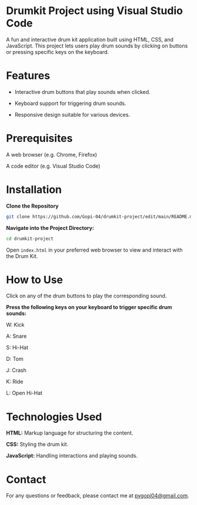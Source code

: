 # Drumkit Project using Visual Studio Code

A fun and interactive drum kit application built using HTML, CSS, and JavaScript. This project lets users play drum sounds by clicking on buttons or pressing specific keys on the keyboard.

# Features
- Interactive drum buttons that play sounds when clicked.

- Keyboard support for triggering drum sounds.

- Responsive design suitable for various devices.

# Prerequisites
A web browser (e.g. Chrome, Firefox)

A code editor (e.g. Visual Studio Code)

# Installation
**Clone the Repository**

```bash
git clone https://github.com/Gopi-04/drumkit-project/edit/main/README.md
```
**Navigate into the Project Directory:**

```bash
cd drumkit-project
```
Open `index.html` in your preferred web browser to view and interact with the Drum Kit.

# How to Use
Click on any of the drum buttons to play the corresponding sound.

**Press the following keys on your keyboard to trigger specific drum sounds:**

W: Kick

A: Snare

S: Hi-Hat

D: Tom

J: Crash

K: Ride

L: Open Hi-Hat

# Technologies Used
**HTML:** Markup language for structuring the content.

**CSS:** Styling the drum kit.

**JavaScript:** Handling interactions and playing sounds.

# Contact

For any questions or feedback, please contact me at [pvgopi04@gmail.com](mailto:pvgopi04@gmail.com).
